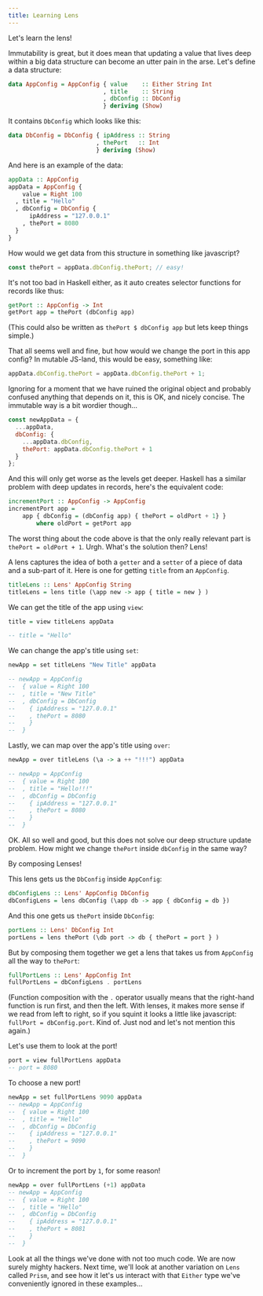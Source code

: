 ```yaml
---
title: Learning Lens
---
```


Let's learn the lens!

Immutability is great, but it does mean that updating a value that lives deep within a big data structure can become an utter pain in the arse. Let's define a data structure:

```haskell
data AppConfig = AppConfig { value    :: Either String Int
                           , title    :: String
                           , dbConfig :: DbConfig
                           } deriving (Show)
```

It contains `DbConfig` which looks like this:

```haskell
data DbConfig = DbConfig { ipAddress :: String
                         , thePort   :: Int
                         } deriving (Show)
```

And here is an example of the data:

```haskell
appData :: AppConfig
appData = AppConfig {
    value = Right 100
  , title = "Hello"
  , dbConfig = DbConfig {
      ipAddress = "127.0.0.1"
    , thePort = 8080
  }
}
```

How would we get data from this structure in something like javascript?

```javascript
const thePort = appData.dbConfig.thePort; // easy!
```

It's not too bad in Haskell either, as it auto creates selector functions for records like thus:

```haskell
getPort :: AppConfig -> Int
getPort app = thePort (dbConfig app)
```

(This could also be written as `thePort $ dbConfig app` but lets keep things simple.)

That all seems well and fine, but how would we change the port in this app config? In mutable JS-land, this would be easy, something like:

```javascript
appData.dbConfig.thePort = appData.dbConfig.thePort + 1;
```

Ignoring for a moment that we have ruined the original object and probably confused anything that depends on it, this is OK, and nicely concise. The immutable way is a bit wordier though...

```javascript
const newAppData = {
  ...appData,
  dbConfig: {
    ...appData.dbConfig,
    thePort: appData.dbConfig.thePort + 1
  }
};
```

And this will only get worse as the levels get deeper. Haskell has a similar problem with deep updates in records, here's the equivalent code:

```haskell
incrementPort :: AppConfig -> AppConfig
incrementPort app =
    app { dbConfig = (dbConfig app) { thePort = oldPort + 1} }
        where oldPort = getPort app
```

The worst thing about the code above is that the only really relevant part is `thePort = oldPort + 1`. Urgh. What's the solution then? Lens!

A lens captures the idea of both a `getter` and a `setter` of a piece of data and a sub-part of it. Here is one for getting `title` from an `AppConfig`.

```haskell
titleLens :: Lens' AppConfig String
titleLens = lens title (\app new -> app { title = new } )
```

We can get the title of the app using `view`:

```haskell
title = view titleLens appData

-- title = "Hello"
```

We can change the app's title using `set`:

```haskell
newApp = set titleLens "New Title" appData

-- newApp = AppConfig
--  { value = Right 100
--  , title = "New Title"
--  , dbConfig = DbConfig
--    { ipAddress = "127.0.0.1"
--    , thePort = 8080
--    }
--  }
```

Lastly, we can map over the app's title using `over`:

```haskell
newApp = over titleLens (\a -> a ++ "!!!") appData

-- newApp = AppConfig
--  { value = Right 100
--  , title = "Hello!!!"
--  , dbConfig = DbConfig
--    { ipAddress = "127.0.0.1"
--    , thePort = 8080
--    }
--  }
```

OK. All so well and good, but this does not solve our deep structure update problem. How might we change `thePort` inside `dbConfig` in the same way?

By composing Lenses!

This lens gets us the `DbConfig` inside `AppConfig`:

```haskell
dbConfigLens :: Lens' AppConfig DbConfig
dbConfigLens = lens dbConfig (\app db -> app { dbConfig = db })
```

And this one gets us `thePort` inside `DbConfig`:

```haskell
portLens :: Lens' DbConfig Int
portLens = lens thePort (\db port -> db { thePort = port } )
```

But by composing them together we get a lens that takes us from `AppConfig` all the way to `thePort`:

```haskell
fullPortLens :: Lens' AppConfig Int
fullPortLens = dbConfigLens . portLens
```

(Function composition with the `.` operator usually means that the right-hand function is run first, and then the left. With lenses, it makes more sense if we read from left to right, so if you squint it looks a little like javascript: `fullPort = dbConfig.port`. Kind of. Just nod and let's not mention this again.)

Let's use them to look at the port!

```haskell
port = view fullPortLens appData
-- port = 8080
```

To choose a new port!

```haskell
newApp = set fullPortLens 9090 appData
-- newApp = AppConfig
--  { value = Right 100
--  , title = "Hello"
--  , dbConfig = DbConfig
--    { ipAddress = "127.0.0.1"
--    , thePort = 9090
--    }
--  }
```

Or to increment the port by `1`, for some reason!

```haskell
newApp = over fullPortLens (+1) appData
-- newApp = AppConfig
--  { value = Right 100
--  , title = "Hello"
--  , dbConfig = DbConfig
--    { ipAddress = "127.0.0.1"
--    , thePort = 8081
--    }
--  }
```

Look at all the things we've done with not too much code. We are now surely mighty hackers. Next time, we'll look at another variation on `Lens` called `Prism`, and see how it let's us interact with that `Either` type we've conveniently ignored in these examples...
